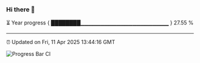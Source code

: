 ### Hi there 👋

⏳ Year progress { ████████▁▁▁▁▁▁▁▁▁▁▁▁▁▁▁▁▁▁▁▁▁▁ } 27.55 %

---

⏰ Updated on Fri, 11 Apr 2025 13:44:16 GMT

![Progress Bar CI](https://github.com/IshwaranRudhara/GIT-ACTION/workflows/Progress%20Bar%20CI/badge.svg)
